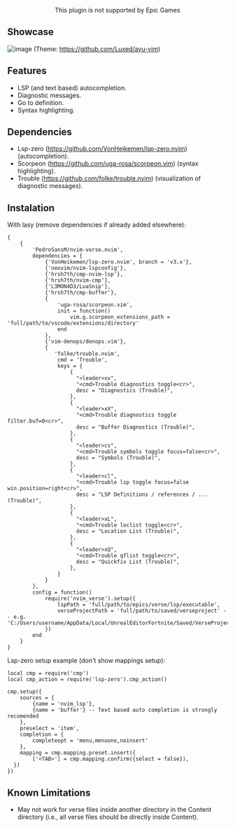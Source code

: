 <p align="center">
	This plugin is not supported by Epic Games
</p>

## Showcase
![image](https://github.com/user-attachments/assets/fd0c1b99-f3b6-4bb5-a288-8aa1e53475c3)
(Theme: https://github.com/Luxed/ayu-vim)

## Features
- LSP (and text based) autocompletion.
- Diagnostic messages.
- Go to definition.
- Syntax highlighting.

## Dependencies
- Lsp-zero (https://github.com/VonHeikemen/lsp-zero.nvim) (autocompletion).
- Scorpeon (https://github.com/uga-rosa/scorpeon.vim) (syntax highlighting).
- Trouble (https://github.com/folke/trouble.nvim) (visualization of diagnostic messages).

## Instalation
With lasy (remove dependencies if already added elsewhere):

```
{
    {
        'PedroSansM/nvim-verse.nvim',
        dependencies = {
            {'VonHeikemen/lsp-zero.nvim', branch = 'v3.x'},
            {'neovim/nvim-lspconfig'},
            {'hrsh7th/cmp-nvim-lsp'},
            {'hrsh7th/nvim-cmp'},
            {'L3MON4D3/LuaSnip'},
            {'hrsh7th/cmp-buffer'},
            {
                'uga-rosa/scorpeon.vim',
                init = function()
                    vim.g.scorpeon_extensions_path = 'full/path/to/vscode/extensions/directory'
                end
            }, 
            {'vim-denops/denops.vim'},
            {
               'folke/trouble.nvim',
                cmd = 'Trouble',
                keys = {
                    {
                      "<leader>xx",
                      "<cmd>Trouble diagnostics toggle<cr>",
                      desc = "Diagnostics (Trouble)",
                    },
                    {
                      "<leader>xX",
                      "<cmd>Trouble diagnostics toggle filter.buf=0<cr>",
                      desc = "Buffer Diagnostics (Trouble)",
                    },
                    {
                      "<leader>cs",
                      "<cmd>Trouble symbols toggle focus=false<cr>",
                      desc = "Symbols (Trouble)",
                    },
                    {
                      "<leader>cl",
                      "<cmd>Trouble lsp toggle focus=false win.position=right<cr>",
                      desc = "LSP Definitions / references / ... (Trouble)",
                    },
                    {
                      "<leader>xL",
                      "<cmd>Trouble loclist toggle<cr>",
                      desc = "Location List (Trouble)",
                    },
                    {
                      "<leader>xQ",
                      "<cmd>Trouble qflist toggle<cr>",
                      desc = "Quickfix List (Trouble)",
                    },
                }
            }
        },
        config = function()
            require('nvim_verse').setup({
                lspPath = 'full/path/to/epics/verse/lsp/executable',
                verseProjectPath = 'full/path/to/saved/verseproject' -- e.g. 'C:/Users/username/AppData/Local/UnrealEditorFortnite/Saved/VerseProject/'
            })
        end
    }
}
```

Lsp-zero setup example (don't show mappings setup):

```
local cmp = require('cmp')
local cmp_action = require('lsp-zero').cmp_action()

cmp.setup({
	sources = {
		{name = 'nvim_lsp'},
		{name = 'buffer'} -- Text based auto completion is strongly recomended
	},
	preselect = 'item',
	completion = {
		completeopt = 'menu,menuone,noinsert'
	},
	mapping = cmp.mapping.preset.insert({
		['<TAB>'] = cmp.mapping.confirm({select = false}),
  })
})
```
## Known Limitations
- May not work for verse files inside another directory in the Content directory (i.e., all verse files should be directly inside Content).
